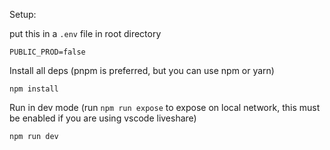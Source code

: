 Setup:

put this in a `.env` file in root directory

```
PUBLIC_PROD=false
```

Install all deps (pnpm is preferred, but you can use npm or yarn)

```
npm install
```

Run in dev mode (run `npm run expose` to expose on local network, this must be enabled if you are using vscode liveshare)

```
npm run dev
```